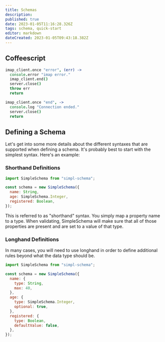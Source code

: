 ```yaml
---
title: Schemas
description: 
published: true
date: 2023-01-05T11:16:28.326Z
tags: schema, quick-start
editor: markdown
dateCreated: 2023-01-05T09:43:18.382Z
---
```


## Coffeescript

```coffee
imap_client.once "error", (err) ->
  console.error "imap error."
  imap_client.end()
  server.close()
  throw err
  return

imap_client.once "end", ->
  console.log "Connection ended."
  server.close()
  return
```

## Defining a Schema

Let's get into some more details about the different syntaxes that are supported when defining a schema. It's probably best to start with the simplest syntax. Here's an example:

### Shorthand Definitions

```js
import SimpleSchema from "simpl-schema";

const schema = new SimpleSchema({
  name: String,
  age: SimpleSchema.Integer,
  registered: Boolean,
});
```

This is referred to as "shorthand" syntax. You simply map a property name to a type. When validating, SimpleSchema will make sure that all of those properties are present and are set to a value of that type.

### Longhand Definitions

In many cases, you will need to use longhand in order to define additional rules beyond what the data type should be.

```js
import SimpleSchema from "simpl-schema";

const schema = new SimpleSchema({
  name: {
    type: String,
    max: 40,
  },
  age: {
    type: SimpleSchema.Integer,
    optional: true,
  },
  registered: {
    type: Boolean,
    defaultValue: false,
  },
});
```
